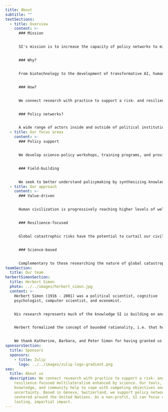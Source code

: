 ```yaml
---
title: About
subtitle: ""
textSections:
  - title: Overview
    content: >-
      ### Mission


      SI's mission is to increase the capacity of policy networks to mitigate global catastrophic risks and build resilience for civilization to flourish.


      ### Why?


      From biotechnology to the development of transformative AI, humanity is facing emerging challenges of unprecedented scale. The existence of future generations with lives worth living depends on our civilization’s ability to safeguard them from global catastrophic risks. But the multilateralism needed to govern these low-probability, high-impact events is out of sight.


      ### How?


      We connect research with practice to support a risk- and resilience-focused multilateralism enhanced by science. Our tools, knowledge, and community help to cope with competing objectives and uncertainty. Based in Geneva, Switzerland, we support policy networks centered around the United Nations. As a non-profit, SI can focus on lasting, impartial impact.


      ### Policy networks?


      A wide range of actors inside and outside of political institutions contribute to the creation of policy: elected officials, civil servants, academics, civil society, lobbyists, and more. It is this dynamic co-creation process SI seeks to support.
  - title: Our focus areas
    content: >-
      ### Policy support


      We develop science-policy workshops, training programs, and provide advice with a focus on improving the collective capacity of policy networks to reduce global catastrophic risks by exchanging information and coordinating in a timely manner.


      ### Field-building


      We seek to better understand policymaking by synthesizing knowledge and testing the usefulness of our hypotheses and tools. To that end, we also coordinate a network of practitioners and researchers who share knowledge and experience.
  - title: Our approach
    content: >-
      ### Value-driven


      Human civilization is progressively reaching higher levels of well-being. Despite shocks, such as large-scale epidemics and world wars, more people are living longer and healthier than ever before. Humanity's progress and abilities suggest that the future of life could be vast in size and of unprecedented quality. We work to increase the chances of that happening.


      ### Resilience-focused


      Global catastrophic risks have the potential to curtail our civilization's future or even reverse past progress. To build resilience to the most extreme shocks, humanity has to improve coordination at all levels of governance. We are focused on supporting policy networks contributing to the mitigation of low-probability high-impact events.


      ### Science-based


      Complementary to those researching the nature of global catastrophic risks, we research the dynamics of the relevant policy networks. We unite knowledge on policy processes, human behavior, and global catastrophic risks to test hypotheses for achieving resilience.
teamSection:
  title: Our team
herbertSimonSection:
  title: Herbert Simon
  photo: ../../images/herbert_simon.jpg
  content: >-
    Herbert Simon (1916 - 2001) was a political scientist, cognitive
    psychologist, computer scientist, and economist.


    His research represents much of the knowledge SI is building on and aims to contribute to. He shared our goals long before we had conceived of them.


    Herbert formalized the concept of bounded rationality, i.e. that humans make decisions under uncertainty with cognitive constraints. In 1978, he received the Nobel Prize in Economics and in 1975 a Turing Award. He is known for having seminally contributed to the fields of behavioral economics, public administration, complexity science, and artificial intelligence.


    We thank Katherine, Barbara, and Peter Simon for having granted us the honor of naming the Institute for Longterm Governance after their father.
sponsorsSection:
  title: Sponsors
  sponsors:
    - title: Zulip
      logo: ../../images/zulip-logo-gradient.png
seo:
  title: About us
  description: We connect research with practice to support a risk- and
    resilience-focused multilateralism enhanced by science. Our tools,
    knowledge, and community help to cope with competing objectives and
    uncertainty. Based in Geneva, Switzerland, we support policy networks
    centered around the United Nations. As a non-profit, SI can focus on
    lasting, impartial impact.
---
```

